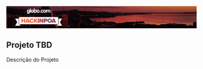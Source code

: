 <img alt="HackinPoa - 04/2014" src="https://github.com/eduardo-costa/hackinpoa-globo-2015/raw/1.0/design/misc/header-hackinpoa.jpg" />

## Projeto TBD

Descrição do Projeto
